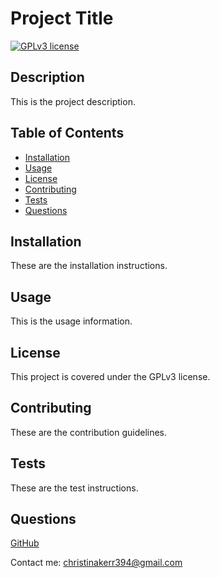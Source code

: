 # Project Title

[![GPLv3 license](https://img.shields.io/badge/License-GPLv3-blue.svg)](http://perso.crans.org/besson/LICENSE.html)

## Description

This is the project description.

## Table of Contents

* [Installation](#installation)
* [Usage](#usage)
* [License](#license)
* [Contributing](#contributing)
* [Tests](#tests)
* [Questions](#questions)

## Installation

These are the installation instructions.

## Usage

This is the usage information.

## License

This project is covered under the GPLv3 license.

## Contributing

These are the contribution guidelines.

## Tests

These are the test instructions.

## Questions

[GitHub](https://www.github.com/christinakerr)

Contact me: christinakerr394@gmail.com
